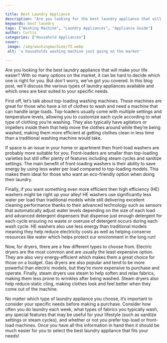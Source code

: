 ```yaml
---

title: Best Laundry Appliance
description: "Are you looking for the best laundry appliance that will make your life easier? With so many options on the market, it can be hard...learn about it in this post"
keywords: best laundry
tags: ["Washing Machine", "Laundry Appliances", "Appliance Guide"]
author: Curtis
categories: ["Household Appliances"]
cover: 
 image: /img/washingmachine/75.webp
 alt: 'a households washing machine just going on the market'

---
```


Are you looking for the best laundry appliance that will make your life easier? With so many options on the market, it can be hard to decide which one is right for you. But don't worry, we've got you covered. In this blog post, we'll discuss the various types of laundry appliances available and which ones are best suited to your specific needs.

First off, let’s talk about top-loading washing machines. These machines are great for those who have a lot of clothes to wash and need a machine that can handle large loads. Top-loaders usually come with multiple settings and temperature levels, allowing you to customize each cycle according to what type of clothing you’re washing. They also typically have agitators or impellers inside them that help move the clothes around while they’re being washed, making them more efficient at getting clothes clean in less time than a traditional washing machine would take.

If space is an issue in your home or apartment then front-load washers are probably more suitable for you. Front-loaders are smaller than top-loading varieties but still offer plenty of features including steam cycles and sanitize settings. The main benefit of front-loading washers is their ability to save energy by using less water per load compared to top-loading models. This makes them ideal for those who want an eco-friendly option when doing their laundry.

Finally, if you want something even more efficient then high efficiency (HE) washers might be right up your alley! HE washers use significantly less water per load than traditional models while still delivering excellent cleaning performance thanks to their advanced technology such as sensors that automatically adjust water levels depending on the size of each load and advanced detergent dispensers that dispense just enough detergent for each cycle ensuring no waste or overuse of detergent occurs during each wash cycle. HE washers also use less energy than traditional models meaning they help reduce electricity costs as well as helping conserve resources like water which helps protect our environment in the long run! 

Now, for dryers, there are a few different types to choose from. Electric dryers are the most common and are usually the least expensive option. They are also very energy-efficient which makes them a great choice for those on a budget. Gas dryers are also popular and tend to be more powerful than electric models, but they’re more expensive to purchase and operate. Finally, steam dryers use steam to help soften and relax fabrics, making them less prone to wrinkles after being washed. Steam dryers also help reduce static cling, making clothes look and feel better when they come out of the machine.

No matter which type of laundry appliance you choose, it’s important to consider your specific needs before making a purchase. Consider how often you do laundry each week, what types of fabrics you typically wash, any special features that may be useful for your lifestyle (such as sanitize settings or steam cycles), and whether or not you prefer top-load or front-load machines. Once you have all this information in hand then it should be much easier for you to select the best laundry appliance that fits your needs!
